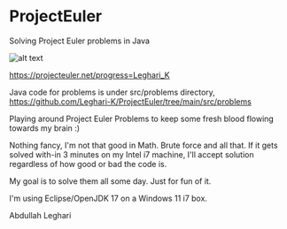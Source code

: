 # ProjectEuler
Solving Project Euler problems in Java

![alt text](https://projecteuler.net/profile/Leghari_K.png)



https://projecteuler.net/progress=Leghari_K


Java code for problems is under src/problems directory,
https://github.com/Leghari-K/ProjectEuler/tree/main/src/problems

Playing around Project Euler Problems to keep some fresh blood flowing towards my brain :)

Nothing fancy, I'm not that good in Math. Brute force and all that. If it gets solved with-in 3 minutes on my Intel i7 machine, I'll accept solution regardless of how good or bad the code is.

My goal is to solve them all some day. Just for fun of it.



I'm using Eclipse/OpenJDK 17 on a Windows 11 i7 box.

Abdullah Leghari
